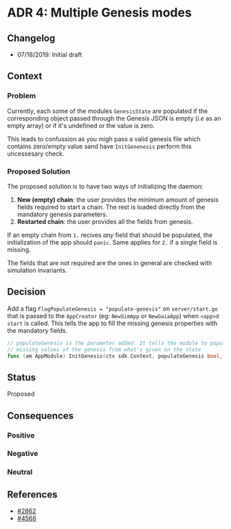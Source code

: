 # ADR 4: Multiple Genesis modes

## Changelog

* 07/18/2019: Initial draft

## Context

### Problem

Currently, each some of the modules `GenesisState` are populated if the corresponding
object passed through the Genesis JSON is empty (_i.e_ as an empty array) or if it's
undefined or the value is zero.

This leads to confussion as you migh pass a valid genesis file which contains zero/empty
value sand have `InitGenenesis` perform this uncessesary check.

### Proposed Solution

The proposed solution is to have two ways of initializing the daemon:

1. **New (empty) chain**: the user provides the minimum amount of genesis fields required to
start a chain. The rest is loaded directly from the mandatory genesis parameters.
2. **Restarted chain**: the user provides all the fields from genesis.

If an empty chain from `1.` recives _any_ field that should be populated, the initialization
of the app should `panic`. Same applies for `2.` if a single field is missing.

The fields that are not required are the ones in general are checked with simulation
invariants.

## Decision

Add a flag `FlagPopulateGenesis = "populate-genesis"` on `server/start.go` that is
passed to the `AppCreator` (eg: `NewSimApp` or `NewGaiaApp`) when `<app>d start` is called.
This tells the app to fill the missing genesis properties with the mandatory fields.

<!-- TODO: Add BaseApp options changes -->

```go
// populateGenesis is the parameter added. It tells the module to populate or not the
// missing values of the genesis from what's given on the state
func (am AppModule) InitGenesis(ctx sdk.Context, populateGenesis bool, data json.RawMessage)
```

## Status

Proposed

## Consequences

<!-- TODO: -->

### Positive

### Negative

### Neutral


## References

* [#2862](https://github.com/cosmos/cosmos-sdk/issues/2862)
* [#4568](https://github.com/cosmos/cosmos-sdk/issues/4568)
